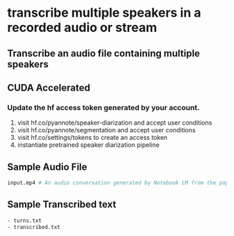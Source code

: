 # transcribe multiple speakers in a recorded audio or stream

## Transcribe an audio file containing multiple speakers
## CUDA Accelerated

### Update the hf access token generated by your account.


1. visit hf.co/pyannote/speaker-diarization and accept user conditions
2. visit hf.co/pyannote/segmentation and accept user conditions
3. visit hf.co/settings/tokens to create an access token
4. instantiate pretrained speaker diarization pipeline


## Sample Audio File

```sh
input.mp4 # An audio conversation generated by Notebook LM from the paper Attention is all you need

```

## Sample Transcribed text

```sh
- turns.txt
- transcribed.txt
```
